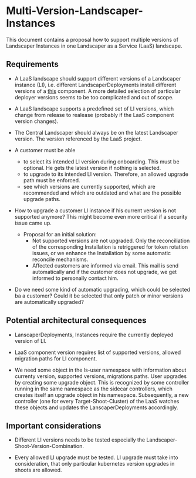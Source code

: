 # Multi-Version-Landscaper-Instances

This document contains a proposal how to support multiple versions of Landscaper Instances in one Landscaper as a 
Service (LaaS) landscape.

## Requirements

- A LaaS landscape should support different versions of a Landscaper instance (LI), i.e. different LandscaperDeployments 
  install different versions of a [this](../../.landscaper/landscaper-instance) component. A more detailed
  selection of particular deployer versions seems to be too complicated and out of scope.

- A LaaS landscape supports a predefined set of LI versions, which change from release to realease (probably if the LaaS 
  component version changes).

- The Central Landscaper should always be on the latest Landscaper version. The version referenced by the 
  LaaS project.  

- A customer must be able 
  - to select its intended LI version during onboarding. This must be optional. He gets the latest version
    if nothing is selected.
  - to upgrade to its intended LI version. Therefore, an allowed upgrade path must be enforced.
  - see which versions are currently supported, which are recommended and which are outdated and what are the possible
    upgrade paths.

- How to upgrade a customer LI instance if his current version is not supported anymore? This might become even more 
  critical if a security issue came up.
  - Proposal for an initial solution: 
    - Not supported versions are not upgraded. Only the reconciliation of the corresponding Installation is retriggered
      for token rotation issues, or we enhance the Installation by some automatic reconcile mechanisms.
    - Affected customers are informed via email. This mail is send automatically and if the customer does not upgrade,
      we get informed to personally contact him.

- Do we need some kind of automatic upgrading, which could be selected ba a customer? Could it be selected that only
  patch or minor versions are automatically upgraded?

## Potential architectural consequences

- LanscaperDeployments, Instances require the currently deployed version of LI.

- LaaS component version requires list of supported versions, allowed migration paths for LI component.

- We need some object in the ls-user namespace with information about currenty version, supported versions, 
  migrations paths. User upgrades by creating some upgrade object. This is recognized by some controller running in the 
  same namespace as the sidecar controllers, which creates itself an upgrade object in his namespace. Subsequently, a 
  new controller (one for every Target-Shoot-Cluster) of the LaaS watches these objects and updates the 
  LanscaperDeployments accordingly.  

## Important considerations

- Different LI versions needs to be tested especially the Landscaper-Shoot-Version-Combination. 

- Every allowed LI upgrade must be tested. LI upgrade must take into consideration, that only particular kubernetes 
  version upgrades in shoots are allowed.